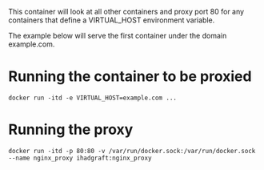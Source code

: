This container will look at all other containers and proxy port 80 for any
containers that define a VIRTUAL_HOST environment variable.

The example below will serve the first container under the domain example.com.

# Running the container to be proxied

    docker run -itd -e VIRTUAL_HOST=example.com ...

# Running the proxy

    docker run -itd -p 80:80 -v /var/run/docker.sock:/var/run/docker.sock --name nginx_proxy ihadgraft:nginx_proxy

